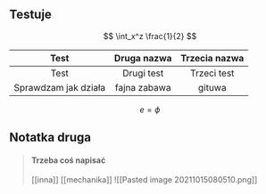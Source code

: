 ## Testuje


$$ \int_x^z \frac{1}{2} $$

|         Test         | Druga nazwa  | Trzecia nazwa |
|:--------------------:|:------------:|:-------------:|
|         Test         |  Drugi test  |  Trzeci test  |
| Sprawdzam jak działa | fajna zabawa |    gituwa     | 


$$ e = \phi $$
## Notatka druga
> #### Trzeba coś napisać	
> [[inna]]
> [[mechanika]]
![[Pasted image 20211015080510.png]]

